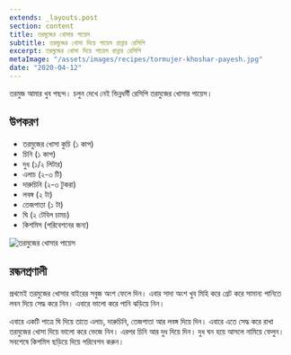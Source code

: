 ```yaml
---
extends: _layouts.post
section: content
title: তরমুজের খোসার পায়েস
subtitle: তরমুজের খোসা দিয়ে পায়েস রান্নার রেসিপি
excerpt: তরমুজের খোসা দিয়ে পায়েস রান্নার রেসিপি
metaImage: "/assets/images/recipes/tormujer-khoshar-payesh.jpg"
date: "2020-04-12"
---
```


তরমুজ আমার খুব পছন্দ। চলুন দেখে নেই ভিন্নধর্মী রেসিপি তরমুজের খোসার পায়েস।

## উপকরণ

- তরমুজের খোসা কুচি (১ কাপ)
- চিনি (১ কাপ)
- দুধ (১/২ লিটার)
- এলাচ (২-৩ টি)
- দারুচিনি (২-৩ টুকরা)
- লবঙ্গ (২ টা)
- তেজপাতা (১ টা)
- ঘি (২ টেবিল চামচ)
- কিশমিস (পরিবেশনের জন্য)

![তরমুজের খোসার পায়েস](/assets/images/recipes/tormujer-khoshar-payesh.jpg)

## রন্ধনপ্রণালী

প্রথমেই তরমুজের খোসার বাইরের সবুজ অংশ ফেলে দিন। এবার সাদা অংশ খুব মিহি করে গ্রেট করে সামান্য পানিতে
লবন দিয়ে সেদ্ধ করে নিন। এবারে ভালো করে পানি ঝড়িয়ে নিন।

এবারে একটি পাত্রে ঘি দিয়ে তাতে এলাচ, দারুচিনি, তেজপাতা আর লবঙ্গ দিয়ে দিন। এবারে এতে সেদ্ধ করে রাখা
তরমুজের খোসা দিয়ে ভালো করে ভেজে নিন। এরপর চিনি আর দুধ দিয়ে দিন। দুধ ঘন হয়ে আসলে নামিয়ে ফেলুন।
সবশেষে কিশমিস ছড়িয়ে দিয়ে পরিবেশন করুন।
